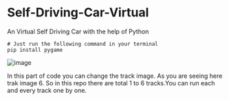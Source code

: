 # Self-Driving-Car-Virtual
An Virtual Self Driving Car with the help of Python


``` 
# Just run the following command in your terminal
pip install pygame
```

![image](https://user-images.githubusercontent.com/61585443/182076051-4cc5a446-006a-469d-ba5f-5508afb1a0e7.png)

In this part of code you can change the track image. As you are seeing here trak image 6. So in this repo there are total 1 to 6 tracks.You can run each and every track one by  one.
